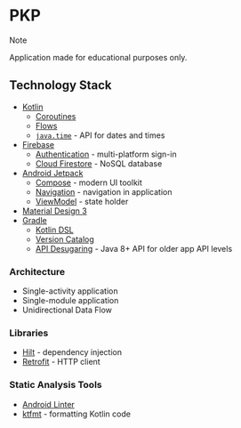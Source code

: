 # PKP

> [!NOTE]
> Application made for educational purposes only.

## Technology Stack

- [Kotlin](https://kotlinlang.org/)
  - [Coroutines](https://kotlinlang.org/docs/coroutines-overview.html)
  - [Flows](https://kotlinlang.org/docs/flow.html)
  - [`java.time`](https://docs.oracle.com/javase/8/docs/api/java/time/package-summary.html) - API for dates and times
- [Firebase](https://firebase.google.com/)
  - [Authentication](https://firebase.google.com/products/auth) - multi-platform sign-in
  - [Cloud Firestore](https://firebase.google.com/products/firestore) - NoSQL database
- [Android Jetpack](https://developer.android.com/jetpack)
  - [Compose](https://developer.android.com/jetpack/compose) - modern UI toolkit
  - [Navigation](https://developer.android.com/guide/navigation) - navigation in application
  - [ViewModel](https://developer.android.com/topic/libraries/architecture/viewmodel) - state holder
- [Material Design 3](https://m3.material.io/)
- [Gradle](https://gradle.org/)
  - [Kotlin DSL](https://docs.gradle.org/current/userguide/kotlin_dsl.html)
  - [Version Catalog](https://docs.gradle.org/current/userguide/platforms.html)
  - [API Desugaring](https://developer.android.com/studio/write/java8-support-table) - Java 8+ API for older app API levels

### Architecture

- Single-activity application
- Single-module application
- Unidirectional Data Flow

### Libraries

- [Hilt](https://developer.android.com/training/dependency-injection/hilt-android) - dependency injection
- [Retrofit](https://github.com/square/retrofit) - HTTP client

### Static Analysis Tools

- [Android Linter](https://developer.android.com/studio/write/lint)
- [ktfmt](https://facebook.github.io/ktfmt/) - formatting Kotlin code
